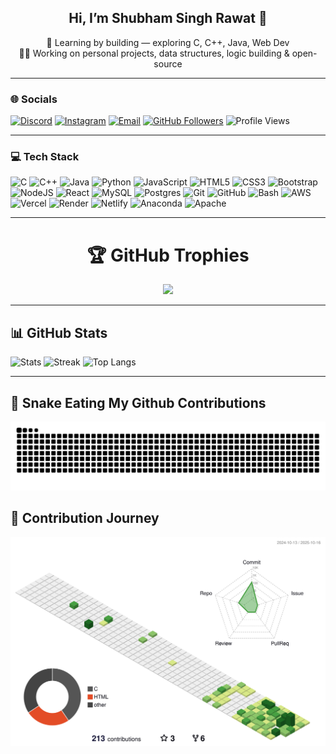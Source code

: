 <div align="center">

## Hi, I’m <b>Shubham Singh Rawat</b> 👋  
🚀 Learning by building — exploring C, C++, Java, Web Dev  
🧑‍💻 Working on personal projects, data structures, logic building & open-source

</div>

---

### 🌐 Socials
[![Discord](https://img.shields.io/badge/Discord-%237289DA.svg?logo=discord&logoColor=white)](https://discord.gg/neox0307_06799)
[![Instagram](https://img.shields.io/badge/Instagram-%23E4405F.svg?logo=Instagram&logoColor=white)](https://instagram.com/shubham._.rawat.10)
[![Email](https://img.shields.io/badge/Email-D14836?logo=gmail&logoColor=white)](mailto:shubhamsinghrawat01@gmail.com)
[![GitHub Followers](https://img.shields.io/github/followers/ShubhamSinghRawat10?label=Follow&style=social)](https://github.com/ShubhamSinghRawat10)
![Profile Views](https://komarev.com/ghpvc/?username=ShubhamSinghRawat10&style=flat&color=blue)

---

### 💻 Tech Stack
![C](https://img.shields.io/badge/c-%2300599C.svg?style=for-the-badge&logo=c&logoColor=white)
![C++](https://img.shields.io/badge/c++-%2300599C.svg?style=for-the-badge&logo=c%2B%2B&logoColor=white)
![Java](https://img.shields.io/badge/java-%23ED8B00.svg?style=for-the-badge&logo=openjdk&logoColor=white)
![Python](https://img.shields.io/badge/python-3670A0?style=for-the-badge&logo=python&logoColor=ffdd54)
![JavaScript](https://img.shields.io/badge/javascript-%23323330.svg?style=for-the-badge&logo=javascript&logoColor=%23F7DF1E)
![HTML5](https://img.shields.io/badge/html5-%23E34F26.svg?style=for-the-badge&logo=html5&logoColor=white)
![CSS3](https://img.shields.io/badge/css3-%231572B6.svg?style=for-the-badge&logo=css3&logoColor=white)
![Bootstrap](https://img.shields.io/badge/bootstrap-%238511FA.svg?style=for-the-badge&logo=bootstrap&logoColor=white)
![NodeJS](https://img.shields.io/badge/node.js-6DA55F?style=for-the-badge&logo=node.js&logoColor=white)
![React](https://img.shields.io/badge/react-%2320232a.svg?style=for-the-badge&logo=react&logoColor=%2361DAFB)
![MySQL](https://img.shields.io/badge/mysql-4479A1.svg?style=for-the-badge&logo=mysql&logoColor=white)
![Postgres](https://img.shields.io/badge/postgres-%23316192.svg?style=for-the-badge&logo=postgresql&logoColor=white)
![Git](https://img.shields.io/badge/git-%23F05033.svg?style=for-the-badge&logo=git&logoColor=white)
![GitHub](https://img.shields.io/badge/github-%23121011.svg?style=for-the-badge&logo=github&logoColor=white)
![Bash](https://img.shields.io/badge/bash_script-%23121011.svg?style=for-the-badge&logo=gnu-bash&logoColor=white)
![AWS](https://img.shields.io/badge/AWS-%23FF9900.svg?style=for-the-badge&logo=amazon-aws&logoColor=white)
![Vercel](https://img.shields.io/badge/vercel-%23000000.svg?style=for-the-badge&logo=vercel&logoColor=white)
![Render](https://img.shields.io/badge/Render-%2346E3B7.svg?style=for-the-badge&logo=render&logoColor=white)
![Netlify](https://img.shields.io/badge/netlify-%23000000.svg?style=for-the-badge&logo=netlify&logoColor=#00C7B7)
![Anaconda](https://img.shields.io/badge/Anaconda-%2344A833.svg?style=for-the-badge&logo=anaconda&logoColor=white)
![Apache](https://img.shields.io/badge/apache-%23D42029.svg?style=for-the-badge&logo=apache&logoColor=white)

---
<h1 align="center">🏆 GitHub Trophies</h1>
<p align="center"
 
![](https://github-profile-trophy.vercel.app/?username=ShubhamSinghRawat10&theme=discord&no-frame=false&no-bg=true&margin-w=4)
</p>

---
## 📊 GitHub Stats

![Stats](https://github-readme-stats.vercel.app/api?username=ShubhamSinghRawat10&theme=dark&hide_border=false&include_all_commits=false&count_private=false)
![Streak](https://nirzak-streak-stats.vercel.app/?user=ShubhamSinghRawat10&theme=dark&hide_border=false)
![Top Langs](https://github-readme-stats.vercel.app/api/top-langs/?username=ShubhamSinghRawat10&theme=dark&hide_border=false&include_all_commits=false&count_private=false&layout=compact)
  
---
## 🐍 Snake Eating My Github Contributions 
![snake gif](https://github.com/ShubhamSinghRawat10/ShubhamSinghRawat10/blob/output/github-contribution-grid-snake.svg) 

## 🧭 Contribution Journey

<div align="center">

<!-- 🌗 3D Graph for Light/Dark -->
<picture>
  <source media="(prefers-color-scheme: dark)" srcset="https://raw.githubusercontent.com/ShubhamSinghRawat10/ShubhamSinghRawat10/main/profile-3d-contrib/profile-gitblock.svg" />
  <img src="https://raw.githubusercontent.com/cssidhu0001/cssidhu0001/main/profile-3d-contrib/profile-green-animate.svg" alt="3D Contribution Graph" />
</picture>
</div>
<!-- Proudly created with GPRM ( https://gprm.itsvg.in ) -->
